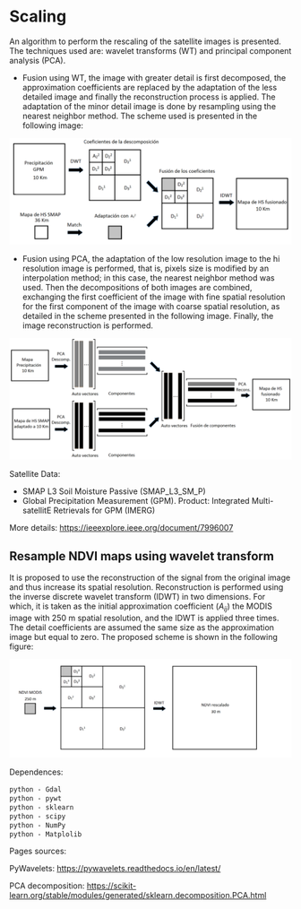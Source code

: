 # Scaling

An algorithm to perform the rescaling of the satellite images is presented. The techniques used are: wavelet transforms (WT) and principal component analysis (PCA).


* Fusion using WT, the image with greater detail is first decomposed, the approximation coefficients are replaced by the adaptation of the less detailed image and finally the reconstruction process is applied. The adaptation of the minor detail image is done by resampling using the nearest neighbor method. The scheme used is presented in the following image:

<p align="center">
  <img width=650 src="fusionWavelets.png"/>
</p>

* Fusion using PCA, the adaptation of the low resolution image to the hi resolution image is performed, that is, pixels size is modified by an interpolation method; in this case, the nearest neighbor method was used. Then the decompositions of both images are combined, exchanging the first coefficient of the image with fine spatial resolution for the first component of the image with coarse spatial resolution, as detailed in the scheme presented in the following image. Finally, the image reconstruction is performed.

<p align="center">
  <img width=650 src="fusionPCA.png"/>
</p>

Satellite Data:

  - SMAP L3 Soil Moisture Passive (SMAP_L3_SM_P)
  - Global Precipitation Measurement (GPM). Product: Integrated Multi-satellitE Retrievals for GPM (IMERG)

More details: https://ieeexplore.ieee.org/document/7996007


## Resample NDVI maps using wavelet transform

It is proposed to use the reconstruction of the signal from the original image and thus increase its spatial resolution. Reconstruction is performed using the inverse discrete wavelet transform (IDWT) in two dimensions. For which, it is taken as the initial approximation coefficient ($A_{ij}$) the MODIS image with 250 m spatial resolution, and the IDWT is applied three times. The detail coefficients are assumed the same size as the approximation image but equal to zero. The proposed scheme is shown in the following figure:

<p align="center">
  <img width=650 src="scaling_NDVI_Modis.png"/>
</p>



Dependences:
    
    python - Gdal
    python - pywt
    python - sklearn
    python - scipy
    python - NumPy
    python - Matplolib


Pages sources:

  PyWavelets: https://pywavelets.readthedocs.io/en/latest/

  PCA decomposition: https://scikit-learn.org/stable/modules/generated/sklearn.decomposition.PCA.html

